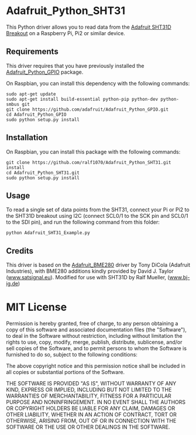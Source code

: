 # Adafruit_Python_SHT31

This Python driver allows you to read data from the [Adafruit SHT31D Breakout](https://www.adafruit.com/products/2857) on a Raspberry Pi, Pi2 or similar device.

## Requirements

This driver requires that you have previously installed the
[Adafruit_Python_GPIO](https://github.com/adafruit/Adafruit_Python_GPIO) package.

On Raspbian, you can install this dependency with the following commands:

```
sudo apt-get update
sudo apt-get install build-essential python-pip python-dev python-smbus git
git clone https://github.com/adafruit/Adafruit_Python_GPIO.git
cd Adafruit_Python_GPIO
sudo python setup.py install
```

## Installation

On Raspbian, you can install this package with the following commands:

```
git clone https://github.com/ralf1070/Adafruit_Python_SHT31.git install
cd Adafruit_Python_SHT31.git
sudo python setup.py install
```

## Usage

To read a single set of data points from the SHT31, connect your Pi or Pi2
to the SHT31D breakout using I2C (connect SCL0/1 to the SCK pin and SCL0/1
to the SDI pin), and run the following command from this folder:

```
python Adafruit_SHT31_Example.py
```

## Credits

This driver is based on the [Adafruit_BME280](https://github.com/adafruit/Adafruit_Python_BME280)
driver by Tony DiCola (Adafruit Industries), with BME280 additions kindly provided by
David J. Taylor (www.satsignal.eu).
Modified for use with SHT31D by Ralf Mueller, (www.bj-ig.de)

# MIT License

Permission is hereby granted, free of charge, to any person obtaining a copy
of this software and associated documentation files (the "Software"), to deal
in the Software without restriction, including without limitation the rights
to use, copy, modify, merge, publish, distribute, sublicense, and/or sell
copies of the Software, and to permit persons to whom the Software is
furnished to do so, subject to the following conditions:

The above copyright notice and this permission notice shall be included in
all copies or substantial portions of the Software.

THE SOFTWARE IS PROVIDED "AS IS", WITHOUT WARRANTY OF ANY KIND, EXPRESS OR
IMPLIED, INCLUDING BUT NOT LIMITED TO THE WARRANTIES OF MERCHANTABILITY,
FITNESS FOR A PARTICULAR PURPOSE AND NONINFRINGEMENT. IN NO EVENT SHALL THE
AUTHORS OR COPYRIGHT HOLDERS BE LIABLE FOR ANY CLAIM, DAMAGES OR OTHER
LIABILITY, WHETHER IN AN ACTION OF CONTRACT, TORT OR OTHERWISE, ARISING FROM,
OUT OF OR IN CONNECTION WITH THE SOFTWARE OR THE USE OR OTHER DEALINGS IN
THE SOFTWARE.
